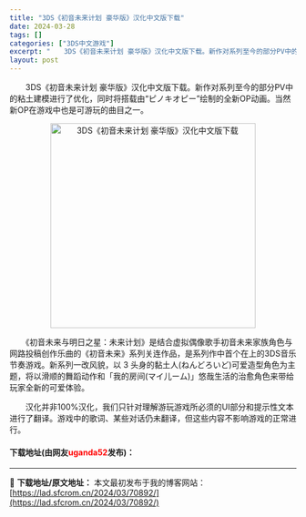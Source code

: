 ```yaml
---
title: "3DS《初音未来计划 豪华版》汉化中文版下载"
date: 2024-03-28
tags: []
categories: ["3DS中文游戏"]
excerpt: "　　3DS《初音未来计划 豪华版》汉化中文版下载。新作对系列至今的部分PV中的粘土建模进行了优化，同时将搭载由&ldquo;ピノキオピー&rdquo;绘制的全新OP动画。当然新OP在游戏中也是可游玩的曲目之一。 　　《初音未来与明日之星：未来计划》是结合虚拟偶像歌手初音未来家族角色与网路投稿创作乐曲&hellip;"
layout: post
---
```


 <p>　　3DS《初音未来计划 豪华版》汉化中文版下载。新作对系列至今的部分PV中的粘土建模进行了优化，同时将搭载由&ldquo;ピノキオピー&rdquo;绘制的全新OP动画。当然新OP在游戏中也是可游玩的曲目之一。</p> <p align="center"><img align="" border="0" src="https://lad.sfcrom.cn/wp-content/uploads/2024/03/20240328_6605462ea1bd6.webp" width="360" alt="3DS《初音未来计划 豪华版》汉化中文版下载" /></p> <p>　　《初音未来与明日之星：未来计划》是结合虚拟偶像歌手初音未来家族角色与网路投稿创作乐曲的《初音未来》系列关连作品，是系列作中首个在上的3DS音乐节奏游戏。新系列一改风貌，以 3 头身的黏土人(ねんどろいど)可爱造型角色为主题，将以滑顺的舞蹈动作和「我的房间(マイ儿ーム)」悠哉生活的治愈角色来带给玩家全新的可爱体验。</p> <p>　　汉化并非100%汉化，我们只针对理解游玩游戏所必须的UI部分和提示性文本进行了翻译。游戏中的歌词、某些对话仍未翻译，但这些内容不影响游戏的正常进行。</p> <p><h4>下载地址(由网友<font color="red">uganda52</font>发布)：</h4></p> 

---
📖 **下载地址/原文地址：** 本文最初发布于我的博客网站：[https://lad.sfcrom.cn/2024/03/70892/](https://lad.sfcrom.cn/2024/03/70892/)
